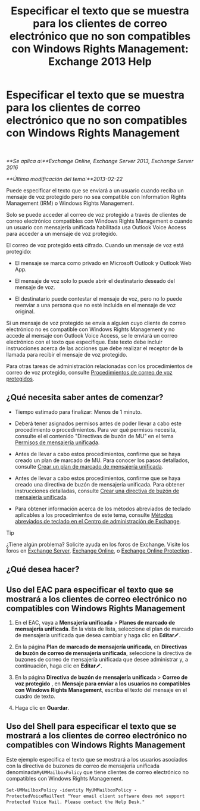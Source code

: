 ﻿---
title: 'Especificar el texto que se muestra para los clientes de correo electrónico que no son compatibles con Windows Rights Management: Exchange 2013 Help'
TOCTitle: Especificar el texto que se muestra para los clientes de correo electrónico que no son compatibles con Windows Rights Management
ms:assetid: a9b2238a-b534-469c-a0c3-2768bc3d005b
ms:mtpsurl: https://technet.microsoft.com/es-es/library/Ee423552(v=EXCHG.150)
ms:contentKeyID: 52061861
ms.date: 05/22/2018
mtps_version: v=EXCHG.150
ms.translationtype: MT
---

# Especificar el texto que se muestra para los clientes de correo electrónico que no son compatibles con Windows Rights Management

 

_**Se aplica a:**Exchange Online, Exchange Server 2013, Exchange Server 2016_

_**Última modificación del tema:**2013-02-22_

Puede especificar el texto que se enviará a un usuario cuando reciba un mensaje de voz protegido pero no sea compatible con Information Rights Management (IRM) o Windows Rights Management.

Solo se puede acceder al correo de voz protegido a través de clientes de correo electrónico compatibles con Windows Rights Management o cuando un usuario con mensajería unificada habilitada usa Outlook Voice Access para acceder a un mensaje de voz protegido.

El correo de voz protegido está cifrado. Cuando un mensaje de voz está protegido:

  - El mensaje se marca como privado en Microsoft Outlook y Outlook Web App.

  - El mensaje de voz solo lo puede abrir el destinatario deseado del mensaje de voz.

  - El destinatario puede contestar el mensaje de voz, pero no lo puede reenviar a una persona que no esté incluida en el mensaje de voz original.

Si un mensaje de voz protegido se envía a alguien cuyo cliente de correo electrónico no es compatible con Windows Rights Management y no accede al mensaje con Outlook Voice Access, se le enviará un correo electrónico con el texto que especifique. Este texto debe incluir instrucciones acerca de las acciones que debe realizar el receptor de la llamada para recibir el mensaje de voz protegido.

Para otras tareas de administración relacionadas con los procedimientos de correo de voz protegido, consulte [Procedimientos de correo de voz protegidos](protected-voice-mail-procedures-exchange-2013-help.md).

## ¿Qué necesita saber antes de comenzar?

  - Tiempo estimado para finalizar: Menos de 1 minuto.

  - Deberá tener asignados permisos antes de poder llevar a cabo este procedimiento o procedimientos. Para ver qué permisos necesita, consulte el el contenido "Directivas de buzón de MU" en el tema [Permisos de mensajería unificada](unified-messaging-permissions-exchange-2013-help.md).

  - Antes de llevar a cabo estos procedimientos, confirme que se haya creado un plan de marcado de MU. Para conocer los pasos detallados, consulte [Crear un plan de marcado de mensajería unificada](create-a-um-dial-plan-exchange-2013-help.md).

  - Antes de llevar a cabo estos procedimientos, confirme que se haya creado una directiva de buzón de mensajería unificada. Para obtener instrucciones detalladas, consulte [Crear una directiva de buzón de mensajería unificada](create-a-um-mailbox-policy-exchange-2013-help.md).

  - Para obtener información acerca de los métodos abreviados de teclado aplicables a los procedimientos de este tema, consulte [Métodos abreviados de teclado en el Centro de administración de Exchange](keyboard-shortcuts-in-the-exchange-admin-center-exchange-online-protection-help.md).


> [!TIP]
> ¿Tiene algún problema? Solicite ayuda en los foros de Exchange. Visite los foros en <A href="https://go.microsoft.com/fwlink/p/?linkid=60612">Exchange Server</A>, <A href="https://go.microsoft.com/fwlink/p/?linkid=267542">Exchange Online</A>, o <A href="https://go.microsoft.com/fwlink/p/?linkid=285351">Exchange Online Protection</A>..



## ¿Qué desea hacer?

## Uso del EAC para especificar el texto que se mostrará a los clientes de correo electrónico no compatibles con Windows Rights Management

1.  En el EAC, vaya a **Mensajería unificada** \> **Planes de marcado de mensajería unificada**. En la vista de lista, seleccione el plan de marcado de mensajería unificada que desea cambiar y haga clic en **Editar**![Icono Editar](images/Bb124582.6f53ccb2-1f13-4c02-bea0-30690e6ea71d(EXCHG.150).gif "Icono Editar").

2.  En la página **Plan de marcado de mensajería unificada**, en **Directivas de buzón de correo de mensajería unificada**, seleccione la directiva de buzones de correo de mensajería unificada que desee administrar y, a continuación, haga clic en **Editar**![Icono Editar](images/Bb124582.6f53ccb2-1f13-4c02-bea0-30690e6ea71d(EXCHG.150).gif "Icono Editar").

3.  En la página **Directiva de buzón de mensajería unificada** \> **Correo de voz protegido** , en **Mensaje para enviar a los usuarios no compatibles con Windows Rights Management**, escriba el texto del mensaje en el cuadro de texto.

4.  Haga clic en **Guardar**.

## Uso del Shell para especificar el texto que se mostrará a los clientes de correo electrónico no compatibles con Windows Rights Management

Este ejemplo especifica el texto que se mostrará a los usuarios asociados con la directiva de buzones de correo de mensajería unificada denominada`MyUMMailboxPolicy` que tiene clientes de correo electrónico no compatibles con Windows Rights Management.

    Set-UMMailboxPolicy -identity MyUMMailboxPolicy -ProtectedVoiceMailText "Your email client software does not support Protected Voice Mail. Please contact the Help Desk."

